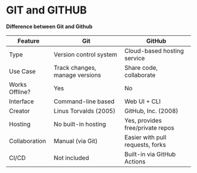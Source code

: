 # GIT and GITHUB

**Difference between Git and Github**

| Feature        | Git                            | GitHub                           |
| -------------- | ------------------------------ | -------------------------------- |
| Type           | Version control system         | Cloud-based hosting service      |
| Use Case       | Track changes, manage versions | Share code, collaborate          |
| Works Offline? | Yes                            | No                               |
| Interface      | Command-line based             | Web UI + CLI                     |
| Creator        | Linus Torvalds (2005)          | GitHub, Inc. (2008)              |
| Hosting        | No built-in hosting            | Yes, provides free/private repos |
| Collaboration  | Manual (via Git)               | Easier with pull requests, forks |
| CI/CD          | Not included                   | Built-in via GitHub Actions      |
